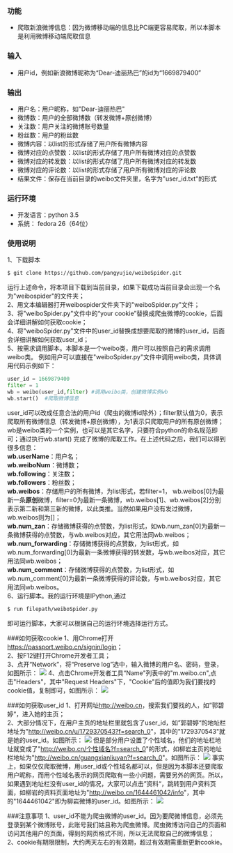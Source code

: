 ### 功能
- 爬取新浪微博信息：因为微博移动端的信息比PC端更容易爬取，所以本脚本是利用微博移动端爬取信息

### 输入
- 用户id，例如新浪微博昵称为“Dear-迪丽热巴”的id为“1669879400”

### 输出
- 用户名：用户昵称，如"Dear-迪丽热巴"
- 微博数：用户的全部微博数（转发微博+原创微博）
- 关注数：用户关注的微博账号数量
- 粉丝数：用户的粉丝数
- 微博内容：以list的形式存储了用户所有微博内容
- 微博对应的点赞数：以list的形式存储了用户所有微博对应的点赞数
- 微博对应的转发数：以list的形式存储了用户所有微博对应的转发数
- 微博对应的评论数：以list的形式存储了用户所有微博对应的评论数
- 结果文件：保存在当前目录的weibo文件夹里，名字为"user_id.txt"的形式

### 运行环境
- 开发语言：python 3.5
- 系统： fedora 26（64位）

### 使用说明
1、下载脚本
```bash
$ git clone https://github.com/pangyujie/weiboSpider.git
```
运行上述命令，将本项目下载到当前目录，如果下载成功当前目录会出现一个名为"weibospider"的文件夹；<br>
2、用文本编辑器打开weibospider文件夹下的"weiboSpider.py"文件；<br>
3、将"weiboSpider.py"文件中的“your cookie”替换成爬虫微博的cookie，后面会详细讲解如何获取cookie；<br>
4、将"weiboSpider.py"文件中的user_id替换成想要爬取的微博的user_id，后面会详细讲解如何获取user_id；<br>
5、按需求调用脚本。本脚本是一个weibo类，用户可以按照自己的需求调用weibo类。
例如用户可以直接在"weiboSpider.py"文件中调用weibo类，具体调用代码示例如下：
```python
user_id = 1669879400
filter = 1 
wb = weibo(user_id,filter) #调用weibo类，创建微博实例wb
wb.start()  #爬取微博信息
```
user_id可以改成任意合法的用户id（爬虫的微博id除外）；filter默认值为0，表示爬取所有微博信息（转发微博+原创微博），为1表示只爬取用户的所有原创微博；wb是weibo类的一个实例，也可以是其它名字，只要符合python的命名规范即可；通过执行wb.start() 完成了微博的爬取工作。在上述代码之后，我们可以得到很多信息：<br>
**wb.userName**：用户名；<br>
**wb.weiboNum**：微博数；<br>
**wb.following**：关注数；<br>
**wb.followers**：粉丝数；<br>
**wb.weibos**：存储用户的所有微博，为list形式，若filter=1， wb.weibos[0]为最新一条**原创**微博，filter=0为最新一条微博，wb.weibos[1]、wb.weibos[2]分别表示第二新和第三新的微博，以此类推。当然如果用户没有发过微博，wb.weibos则为[]；<br>
**wb.num_zan**：存储微博获得的点赞数，为list形式，如wb.num_zan[0]为最新一条微博获得的点赞数，与wb.weibos对应，其它用法同wb.weibos；<br>
**wb.num_forwarding**：存储微博获得的点赞数，为list形式，如wb.num_forwarding[0]为最新一条微博获得的转发数，与wb.weibos对应，其它用法同wb.weibos；<br>
**wb.num_comment**：存储微博获得的点赞数，为list形式，如wb.num_comment[0]为最新一条微博获得的评论数，与wb.weibos对应，其它用法同wb.weibos。<br>
6、运行脚本。我的运行环境是IPython,通过
```bash
$ run filepath/weiboSpider.py
```
即可运行脚本，大家可以根据自己的运行环境选择运行方式。

###如何获取cookie
1、用Chrome打开<https://passport.weibo.cn/signin/login>；<br>
2、按F12键打开Chrome开发者工具；<br>
3、点开“Network”，将“Preserve log”选中，输入微博的用户名、密码，登录，如图所示：
![](http://7xknyo.com1.z0.glb.clouddn.com/github/weibospider/cookie1.png)
4、点击Chrome开发者工具“Name"列表中的"m.weibo.cn",点击"Headers"，其中"Request Headers"下，"Cookie"后的值即为我们要找的cookie值，复制即可，如图所示：
![](http://7xknyo.com1.z0.glb.clouddn.com/github/weibospider/cookie2.png)

###如何获取user_id
1、打开网址<http://weibo.cn>，搜索我们要找的人，如”郭碧婷“，进入她的主页；<br>
2、大部分情况下，在用户主页的地址栏里就包含了user_id，如”郭碧婷“的地址栏地址为"<http://weibo.cn/u/1729370543?f=search_0>"，其中的"1729370543"就是她的user_id。如图所示：
![](http://7xknyo.com1.z0.glb.clouddn.com/github/weibospider/userid1.png)
但是部分用户设置了个性域名，他们的地址栏地址就变成了"<http://weibo.cn/个性域名?f=search_0>"的形式，如柳岩主页的地址栏地址为"<http://weibo.cn/guangxianliuyan?f=search_0>"。如图所示：
![](http://7xknyo.com1.z0.glb.clouddn.com/github/weibospider/userid2.png)
事实上，如果仅仅爬取微博，用user_id或个性域名都可以，但是因为本脚本还要爬取用户昵称，而用个性域名表示的网页爬取有一些小问题，需要另外的网页。所以，如果遇到地址栏没有user_id的情况，大家可以点击”资料“，跳转到用户资料页面，如柳岩的资料页面地址为"<http://weibo.cn/1644461042/info>"，其中的"1644461042"即为柳岩微博的user_id。如图所示：
![](http://7xknyo.com1.z0.glb.clouddn.com/github/weibospider/userid3.png)

###注意事项
1、user_id不能为爬虫微博的user_id。因为要爬微博信息，必须先登录到某个微博账号，此账号我们姑且称为爬虫微博。爬虫微博访问自己的页面和访问其他用户的页面，得到的网页格式不同，所以无法爬取自己的微博信息；<br>
2、cookie有期限限制，大约两天左右的有效期，超过有效期需重新更新cookie。
